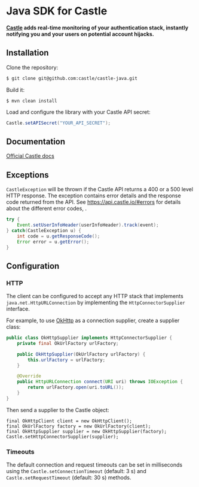 # Java SDK for Castle

**[Castle](https://castle.io) adds real-time monitoring of your authentication stack, instantly notifying you and your users on potential account hijacks.**

## Installation

Clone the repository:

```bash
$ git clone git@github.com:castle/castle-java.git
```

Build it:

```
$ mvn clean install
```

Load and configure the library with your Castle API secret:

```java
Castle.setAPISecret("YOUR_API_SECRET");
```

## Documentation

[Official Castle docs](https://castle.io/docs)

## Exceptions

`CastleException` will be thrown if the Castle API returns a 400 or a 500 level HTTP response. The exception contains error details and the response code returned from the API. See https://api.castle.io/#errors for details about the different error codes, .

```java
try {
    Event.setUserInfoHeader(userInfoHeader).track(event);
} catch(CastleException u) {
    int code = u.getResponseCode();
    Error error = u.getError();
}
```

## Configuration

### HTTP

The client can be configured to accept any HTTP stack that implements
`java.net.HttpURLConnection` by implementing the `HttpConnectorSupplier`
 interface.

For example, to use [OkHttp](http://square.github.io/okhttp/) as a connection
supplier, create a supplier class:

```java
public class OkHttpSupplier implements HttpConnectorSupplier {
    private final OkUrlFactory urlFactory;

    public OkHttpSupplier(OkUrlFactory urlFactory) {
        this.urlFactory = urlFactory;
    }

    @Override
    public HttpURLConnection connect(URI uri) throws IOException {
        return urlFactory.open(uri.toURL());
    }
}
```

Then send a supplier to the Castle object:

```
final OkHttpClient client = new OkHttpClient();
final OkUrlFactory factory = new OkUrlFactory(client);
final OkHttpSupplier supplier = new OkHttpSupplier(factory);
Castle.setHttpConnectorSupplier(supplier);
```

### Timeouts

The default connection and request timeouts can be set in milliseconds using the
`Castle.setConnectionTimeout` (default: 3 s) and `Castle.setRequestTimeout` (default: 30 s) methods.
